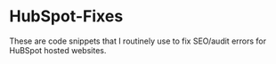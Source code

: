 # HubSpot-Fixes
These are code snippets that I routinely use to fix SEO/audit errors for HuBSpot hosted websites.
